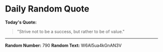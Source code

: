 # Daily Random Quote

**Today's Quote:**
> "Strive not to be a success, but rather to be of value."

---

**Random Number:** 790
**Random Text:** W6Al5ua4kGnAN3V
